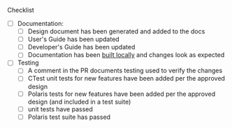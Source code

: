 <!--
Thank you for your pull request.
Please add a description of what is accomplished in the PR here at the top:
-->

<!--
Below are a few things we ask you or your reviewers to kindly check. 
***Remove checks that are not relevant by deleting the line(s) below.***
-->
Checklist
* [ ] Documentation:
  * [ ] Design document has been generated and added to the docs
  * [ ] User's Guide has been updated
  * [ ] Developer's Guide has been updated
  * [ ] Documentation has been [built locally](https://e3sm-project.github.io/omega/develop/developers_guide/building_docs.html) and changes look as expected
* [ ] Testing
  * [ ] A comment in the PR documents testing used to verify the changes
  * [ ] CTest unit tests for new features have been added per the approved design
  * [ ] Polaris tests for new features have been added per the approved design (and included in a test suite)
  * [ ] unit tests have passed
  * [ ] Polaris test suite has passed

<!--
Please note any issues this fixes using closing keywords: https://help.github.com/articles/closing-issues-using-keywords
-->
